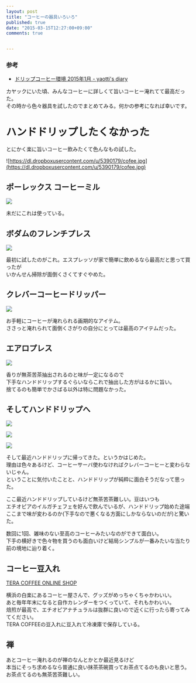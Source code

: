 ```yaml
---
layout: post
title: "コーヒーの器具いろいろ"
published: true
date: "2015-03-15T12:27:00+09:00"
comments: true


---
```


### 参考

- [ドリップコーヒー環境 2015年1月 - yaotti's diary](http://yaotti.hatenablog.com/entry/2015/01/03/195902)

カヤックにいた頃、みんなコーヒーに詳しくて旨いコーヒー淹れてて最高だった。  
その時から色々器具を試したのでまとめてみる。何かの参考になれば幸いです。
  
# ハンドドリップしたくなかった

とにかく楽に旨いコーヒー飲みたくて色んなもの試した。

![https://dl.dropboxusercontent.com/u/5390179/cofee.jpg](https://dl.dropboxusercontent.com/u/5390179/cofee.jpg)

## ポーレックス コーヒーミル

<a href="http://www.amazon.co.jp/gp/product/B0002JZCF2/ref=as_li_ss_il?ie=UTF8&camp=247&creative=7399&creativeASIN=B0002JZCF2&linkCode=as2&tag=13nightcrows-22"><img border="0" src="http://ws-fe.amazon-adsystem.com/widgets/q?_encoding=UTF8&ASIN=B0002JZCF2&Format=_SL250_&ID=AsinImage&MarketPlace=JP&ServiceVersion=20070822&WS=1&tag=13nightcrows-22" ></a><img src="http://ir-jp.amazon-adsystem.com/e/ir?t=13nightcrows-22&l=as2&o=9&a=B0002JZCF2" width="1" height="1" border="0" alt="" style="border:none !important; margin:0px !important;" />

未だにこれは使っている。

## ボダムのフレンチプレス

<a href="http://www.amazon.co.jp/gp/product/B0018JXAK4/ref=as_li_ss_il?ie=UTF8&camp=247&creative=7399&creativeASIN=B0018JXAK4&linkCode=as2&tag=13nightcrows-22"><img border="0" src="http://ws-fe.amazon-adsystem.com/widgets/q?_encoding=UTF8&ASIN=B0018JXAK4&Format=_SL250_&ID=AsinImage&MarketPlace=JP&ServiceVersion=20070822&WS=1&tag=13nightcrows-22" ></a><img src="http://ir-jp.amazon-adsystem.com/e/ir?t=13nightcrows-22&l=as2&o=9&a=B0018JXAK4" width="1" height="1" border="0" alt="" style="border:none !important; margin:0px !important;" />

最初に試したのがこれ。エスプレッソが家で簡単に飲めるなら最高だと思って買ったが  
いかんせん掃除が面倒くさくてすぐやめた。


## クレバーコーヒードリッパー

<a href="http://www.amazon.co.jp/gp/product/B00DGL2P9E/ref=as_li_ss_il?ie=UTF8&camp=247&creative=7399&creativeASIN=B00DGL2P9E&linkCode=as2&tag=13nightcrows-22"><img border="0" src="http://ws-fe.amazon-adsystem.com/widgets/q?_encoding=UTF8&ASIN=B00DGL2P9E&Format=_SL250_&ID=AsinImage&MarketPlace=JP&ServiceVersion=20070822&WS=1&tag=13nightcrows-22" ></a><img src="http://ir-jp.amazon-adsystem.com/e/ir?t=13nightcrows-22&l=as2&o=9&a=B00DGL2P9E" width="1" height="1" border="0" alt="" style="border:none !important; margin:0px !important;" />

お手軽にコーヒーが淹れられる画期的なアイテム。  
ささっと淹れられて面倒くさがりの自分にとっては最高のアイテムだった。


## エアロプレス

<a href="http://www.amazon.co.jp/gp/product/B005Z9XZ1W/ref=as_li_ss_il?ie=UTF8&camp=247&creative=7399&creativeASIN=B005Z9XZ1W&linkCode=as2&tag=13nightcrows-22"><img border="0" src="http://ws-fe.amazon-adsystem.com/widgets/q?_encoding=UTF8&ASIN=B005Z9XZ1W&Format=_SL250_&ID=AsinImage&MarketPlace=JP&ServiceVersion=20070822&WS=1&tag=13nightcrows-22" ></a><img src="http://ir-jp.amazon-adsystem.com/e/ir?t=13nightcrows-22&l=as2&o=9&a=B005Z9XZ1W" width="1" height="1" border="0" alt="" style="border:none !important; margin:0px !important;" />

香りが無茶苦茶抽出されるのと味が一定になるので  
下手なハンドドリップするぐらいならこれで抽出した方がはるかに旨い。  
捨てるのも簡単でかさばる以外は特に問題なかった。


## そしてハンドドリップへ


<a href="http://www.amazon.co.jp/gp/product/B001O0LCUC/ref=as_li_ss_il?ie=UTF8&camp=247&creative=7399&creativeASIN=B001O0LCUC&linkCode=as2&tag=13nightcrows-22"><img border="0" src="http://ws-fe.amazon-adsystem.com/widgets/q?_encoding=UTF8&ASIN=B001O0LCUC&Format=_SL250_&ID=AsinImage&MarketPlace=JP&ServiceVersion=20070822&WS=1&tag=13nightcrows-22" ></a><img src="http://ir-jp.amazon-adsystem.com/e/ir?t=13nightcrows-22&l=as2&o=9&a=B001O0LCUC" width="1" height="1" border="0" alt="" style="border:none !important; margin:0px !important;" />

<a href="http://www.amazon.co.jp/gp/product/B008L3R8BM/ref=as_li_ss_il?ie=UTF8&camp=247&creative=7399&creativeASIN=B008L3R8BM&linkCode=as2&tag=13nightcrows-22"><img border="0" src="http://ws-fe.amazon-adsystem.com/widgets/q?_encoding=UTF8&ASIN=B008L3R8BM&Format=_SL250_&ID=AsinImage&MarketPlace=JP&ServiceVersion=20070822&WS=1&tag=13nightcrows-22" ></a><img src="http://ir-jp.amazon-adsystem.com/e/ir?t=13nightcrows-22&l=as2&o=9&a=B008L3R8BM" width="1" height="1" border="0" alt="" style="border:none !important; margin:0px !important;" />

<a href="http://www.amazon.co.jp/gp/product/B001O0R46I/ref=as_li_ss_il?ie=UTF8&camp=247&creative=7399&creativeASIN=B001O0R46I&linkCode=as2&tag=13nightcrows-22"><img border="0" src="http://ws-fe.amazon-adsystem.com/widgets/q?_encoding=UTF8&ASIN=B001O0R46I&Format=_SL110_&ID=AsinImage&MarketPlace=JP&ServiceVersion=20070822&WS=1&tag=13nightcrows-22" ></a><img src="http://ir-jp.amazon-adsystem.com/e/ir?t=13nightcrows-22&l=as2&o=9&a=B001O0R46I" width="1" height="1" border="0" alt="" style="border:none !important; margin:0px !important;" />

そして最近ハンドドリップに帰ってきた。というかはじめた。  
理由は色々あるけど、コーヒーサーバ使わなければクレバーコーヒーと変わらないじゃん。  
ということに気付いたことと、ハンドドリップが純粋に面白そうだなって思った。  
  
ここ最近ハンドドリップしているけど無茶苦茶難しい。豆はいつも  
エチオピアのイルガチェフェを好んで飲んでいるが、ハンドドリップ始めた途端  
ここまで味が変わるのか(下手なので悪くなる方面にしかならないのだが)と驚いた。  
  
数回に1回、雑味のない至高のコーヒーみたいなのができて面白い。  
下手の横好きで色々物を買うのも面白いけど結局シンプルが一番みたいな当たり前の境地に辿り着く。  
  
## コーヒー豆入れ

[TERA COFFEE ONLINE SHOP](http://teracoffee.shop-pro.jp)

横浜の白楽にあるコーヒー屋さんで、グッズがめっちゃくちゃかわいい。  
あと毎年年末になると自作カレンダーをつくっていて、それもかわいい。  
焙煎が最高で、エチオピアナチュラルは抜群に良いので近くに行ったら寄ってみてください。  
TERA COFFEEの豆入れに豆入れて冷凍庫で保存している。

## 禅

あとコーヒー淹れるのが禅のなんとかとか最近見るけど  
本当にそっち求めるなら普通に良い抹茶茶碗買ってお茶点てるのも良いと思う。  
お茶点てるのも無茶苦茶難しい。
